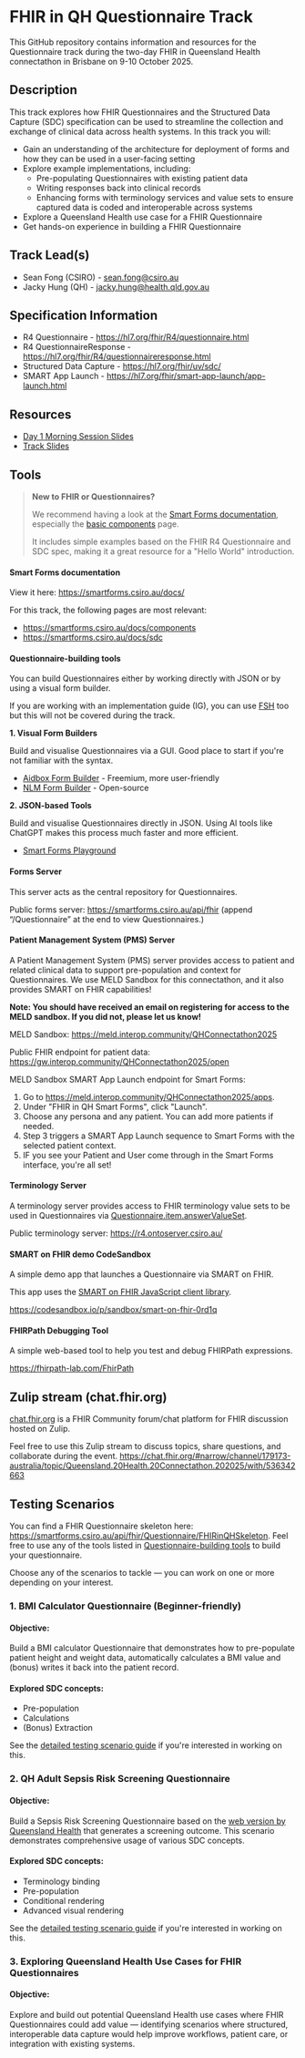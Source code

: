 # FHIR in QH Questionnaire Track

This GitHub repository contains information and resources for the Questionnaire track during the two-day FHIR in Queensland Health connectathon in Brisbane on 9-10 October 2025.

## Description

This track explores how FHIR Questionnaires and the Structured Data Capture (SDC) specification can be used to streamline the collection and exchange of clinical data across health systems. In this track you will:

- Gain an understanding of the architecture for deployment of forms and how they can be used in a user-facing setting
- Explore example implementations, including:
  - Pre-populating Questionnaires with existing patient data
  - Writing responses back into clinical records
  - Enhancing forms with terminology services and value sets to ensure captured data is coded and interoperable across systems
- Explore a Queensland Health use case for a FHIR Questionnaire
- Get hands-on experience in building a FHIR Questionnaire

## Track Lead(s)

- Sean Fong (CSIRO) - sean.fong@csiro.au
- Jacky Hung (QH) - jacky.hung@health.qld.gov.au

## Specification Information

- R4 Questionnaire - https://hl7.org/fhir/R4/questionnaire.html
- R4 QuestionnaireResponse - https://hl7.org/fhir/R4/questionnaireresponse.html
- Structured Data Capture - https://hl7.org/fhir/uv/sdc/
- SMART App Launch - https://hl7.org/fhir/smart-app-launch/app-launch.html

## Resources

- [Day 1 Morning Session Slides](FHIR_in_QH_Morning_Pres_Questionnaire_Track_PDF.pdf)
- [Track Slides](FHIR_in_QH_Questionnaire_KickOff_PDF.pdf)

## Tools

> **New to FHIR or Questionnaires?**
>
> We recommend having a look at the [Smart Forms documentation](https://smartforms.csiro.au/docs/), especially the [basic components](https://smartforms.csiro.au/docs/components) page.
>
> It includes simple examples based on the FHIR R4 Questionnaire and SDC spec, making it a great resource for a "Hello World" introduction.

#### Smart Forms documentation

View it here: https://smartforms.csiro.au/docs/

For this track, the following pages are most relevant:

- https://smartforms.csiro.au/docs/components
- https://smartforms.csiro.au/docs/sdc

#### Questionnaire-building tools

You can build Questionnaires either by working directly with JSON or by using a visual form builder.

If you are working with an implementation guide (IG), you can use [FSH](https://hl7.org/fhir/uv/shorthand/) too but this will not be covered during the track.

**1. Visual Form Builders**

Build and visualise Questionnaires via a GUI. Good place to start if you're not familiar with the syntax.

- [Aidbox Form Builder](https://form-builder.aidbox.app/) - Freemium, more user-friendly
- [NLM Form Builder](https://formbuilder.nlm.nih.gov/) - Open-source

**2. JSON-based Tools**

Build and visualise Questionnaires directly in JSON. Using AI tools like ChatGPT makes this process much faster and more efficient.

- [Smart Forms Playground](https://fhir-in-qh.smartforms.io/playground)

#### Forms Server

This server acts as the central repository for Questionnaires.

Public forms server: https://smartforms.csiro.au/api/fhir (append “/Questionnaire” at the end to view Questionnaires.)

#### Patient Management System (PMS) Server

A Patient Management System (PMS) server provides access to patient and related clinical data to support pre-population and context for Questionnaires. We use MELD Sandbox for this connectathon, and it also provides SMART on FHIR capabilities!

**Note: You should have received an email on registering for access to the MELD sandbox. If you did not, please let us know!**

MELD Sandbox: https://meld.interop.community/QHConnectathon2025

Public FHIR endpoint for patient data: https://gw.interop.community/QHConnectathon2025/open

MELD Sandbox SMART App Launch endpoint for Smart Forms:

1. Go to https://meld.interop.community/QHConnectathon2025/apps.
2. Under "FHIR in QH Smart Forms", click "Launch".
3. Choose any persona and any patient. You can add more patients if needed.
4. Step 3 triggers a SMART App Launch sequence to Smart Forms with the selected patient context.
5. IF you see your Patient and User come through in the Smart Forms interface, you're all set!

#### Terminology Server

A terminology server provides access to FHIR terminology value sets to be used in Questionnaires via [Questionnaire.item.answerValueSet](https://hl7.org/fhir/R4/questionnaire-definitions.html#Questionnaire.item.answerValueSet).

Public terminology server: https://r4.ontoserver.csiro.au/

#### SMART on FHIR demo CodeSandbox

A simple demo app that launches a Questionnaire via SMART on FHIR.

This app uses the [SMART on FHIR JavaScript client library](https://docs.smarthealthit.org/client-js/).

https://codesandbox.io/p/sandbox/smart-on-fhir-0rd1q

#### FHIRPath Debugging Tool

A simple web-based tool to help you test and debug FHIRPath expressions.

https://fhirpath-lab.com/FhirPath

## Zulip stream (chat.fhir.org)

[chat.fhir.org](https://chat.fhir.org) is a FHIR Community forum/chat platform for FHIR discussion hosted on Zulip.

Feel free to use this Zulip stream to discuss topics, share questions, and collaborate during the event. https://chat.fhir.org/#narrow/channel/179173-australia/topic/Queensland.20Health.20Connectathon.202025/with/536342663

## Testing Scenarios

You can find a FHIR Questionnaire skeleton here: https://smartforms.csiro.au/api/fhir/Questionnaire/FHIRinQHSkeleton. Feel free to use any of the tools listed in [Questionnaire-building tools](#questionnaire-building-tools) to build your questionnaire.

Choose any of the scenarios to tackle — you can work on one or more depending on your interest.

### 1. BMI Calculator Questionnaire (Beginner-friendly)

#### Objective:

Build a BMI calculator Questionnaire that demonstrates how to pre-populate patient height and weight data, automatically calculates a BMI value and (bonus) writes it back into the patient record.

#### Explored SDC concepts:

- Pre-population
- Calculations
- (Bonus) Extraction

See the [detailed testing scenario guide](testing-scenarios/bmi-scenario.md) if you're interested in working on this.

### 2. QH Adult Sepsis Risk Screening Questionnaire

#### Objective:

Build a Sepsis Risk Screening Questionnaire based on the [web version by Queensland Health](https://www.health.qld.gov.au/__data/assets/pdf_file/0019/1381330/adult-sepsis-screening-tool.pdf) that generates a screening outcome. This scenario demonstrates comprehensive usage of various SDC concepts.

#### Explored SDC concepts:

- Terminology binding
- Pre-population
- Conditional rendering
- Advanced visual rendering

See the [detailed testing scenario guide](testing-scenarios/sepsis-screening-scenario.md) if you're interested in working on this.

### 3. Exploring Queensland Health Use Cases for FHIR Questionnaires

#### Objective:

Explore and build out potential Queensland Health use cases where FHIR Questionnaires could add value — identifying scenarios where structured, interoperable data capture would help improve workflows, patient care, or integration with existing systems.
